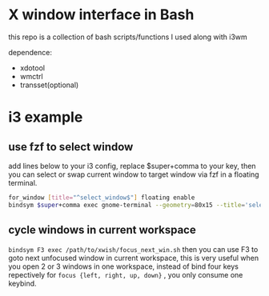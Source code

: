 # X window interface in Bash
  this repo is a collection of bash scripts/functions I used along with i3wm

  dependence:
  - xdotool
  - wmctrl
  - transset(optional)

  # i3 example
  ## use fzf to select window
  add lines below to your i3 config, replace $super+comma to your key, then you can select or swap current window to target window via fzf in a floating terminal.
  ```bash
for_window [title="^select_window$"] floating enable
bindsym $super+comma exec gnome-terminal --geometry=80x15 --title='select_window' -- /path/to/xwish/fzf_window.sh $(xdotool getactivewindow)
```

## cycle windows in current workspace
 `bindsym F3 exec /path/to/xwish/focus_next_win.sh`
 then you can use  F3 to goto next unfocused window in current workspace, this is very useful when you open 2 or 3 windows in one workspace, instead of bind four keys repectively for `focus {left, right, up, down}` , you only consume one keybind.
